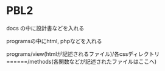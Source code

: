 # PBL2  
docs の中に設計書などを入れる

programsの中にhtml, phpなどを入れる


programs/view(htmlが記述されるファイル)/各cssディレクトリ  
======/methods(各関数などが記述されたファイルはここへ)
